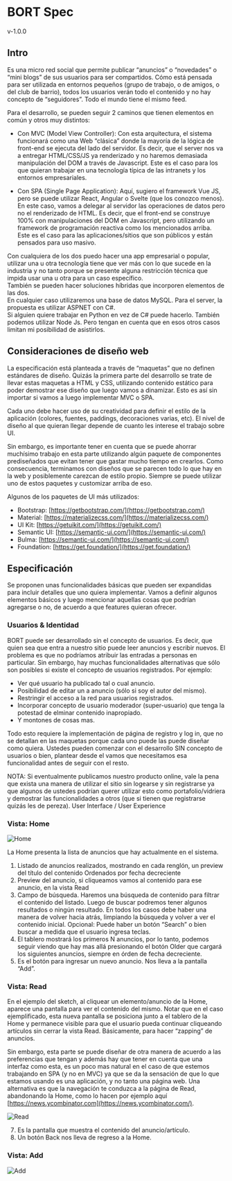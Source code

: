 # BORT Spec
v-1.0.0

## Intro
Es una micro red social que permite publicar “anuncios” o “novedades” o “mini blogs” de sus usuarios para ser compartidos. Cómo está pensada para ser utilizada en entornos pequeños (grupo de trabajo, o de amigos, o del club de barrio), todos los usuarios verán todo el contenido y no hay concepto de “seguidores”. Todo el mundo tiene el mismo feed.

Para el desarrollo, se pueden seguir 2 caminos que tienen elementos en común y otros muy distintos:

- Con MVC (Model View Controller):
Con esta arquitectura, el sistema funcionará como una Web “clásica” donde la mayoría de la lógica de front-end se ejecuta del lado del servidor. Es decir, que el server nos va a entregar HTML/CSS/JS ya renderizado y no haremos demasiada manipulación del DOM a través de Javascript. Este es el caso para los que quieran trabajar en una tecnología típica de las intranets y los entornos empresariales.

- Con SPA (Single Page Application):
Aquí, sugiero el framework Vue JS, pero se puede utilizar React, Angular o Svelte (que los conozco menos). En este caso, vamos a delegar al servidor las operaciones de datos pero no el renderizado de HTML. Es decir, que el front-end se construye 100% con manipulaciones del DOM en Javascript, pero utilizando un framework de programación reactiva como los mencionados arriba. Este es el caso para las aplicaciones/sitios que son públicos y están pensados para uso masivo.

Con cualquiera de los dos puedo hacer una app empresarial o popular, utilizar una u otra tecnología tiene que ver más con lo que sucede en la industria y no tanto porque se presente alguna restricción técnica que impida usar una u otra para un caso específico.\
También se pueden hacer soluciones híbridas que incorporen elementos de las dos.\
En cualquier caso utilizaremos una base de datos MySQL. Para el server, la propuesta es utilizar ASPNET con C#.\
Si alguien quiere trabajar en Python en vez de C# puede hacerlo. También podemos utilizar Node Js. Pero tengan en cuenta que en esos otros casos limitan mi posibilidad de asistirlos.

## Consideraciones de diseño web
La especificación está planteada a través de “maquetas” que no definen estándares de diseño. Quizás la primera parte del desarrollo se trate de llevar estas maquetas a HTML y CSS, utilizando contenido estático para poder demostrar ese diseño que luego vamos a dinamizar. Esto es así sin importar si vamos a luego implementar MVC o SPA.

Cada uno debe hacer uso de su creatividad para definir el estilo de la aplicación (colores, fuentes, paddings, decoraciones varias, etc). El nivel de diseño al que quieran llegar depende de cuanto les interese el trabajo sobre UI.

Sin embargo, es importante tener en cuenta que se puede ahorrar muchísimo trabajo en esta parte utilizando algún paquete de componentes prediseñados que evitan tener que gastar mucho tiempo en crearlos. Como consecuencia, terminamos con diseños que se parecen todo lo que hay en la web y posiblemente carezcan de estilo propio. Siempre se puede utilizar uno de estos paquetes y customizar arriba de eso.

Algunos de los paquetes de UI más utilizados:
- Bootstrap: [https://getbootstrap.com/](https://getbootstrap.com/)
- Material: [https://materializecss.com/](https://materializecss.com/)
- UI Kit: [https://getuikit.com/](https://getuikit.com/)
- Semantic UI: [https://semantic-ui.com/](https://semantic-ui.com/)
- Bulma: [https://semantic-ui.com/](https://semantic-ui.com/)
- Foundation: [https://get.foundation/](https://get.foundation/)

## Especificación

Se proponen unas funcionalidades básicas que pueden ser expandidas para incluir detalles que uno quiera implementar. Vamos a definir algunos elementos básicos y luego mencionar aquellas cosas que podrían agregarse o no, de acuerdo a que features quieran ofrecer.

### Usuarios & Identidad

BORT puede ser desarrollado sin el concepto de usuarios. Es decir, que quien sea que entra a nuestro sitio puede leer anuncios y escribir nuevos. El problema es que no podríamos atribuir las entradas a personas en particular.
Sin embargo, hay muchas funcionalidades alternativas que sólo son posibles si existe el concepto de usuarios registrados. 
Por ejemplo:
- Ver qué usuario ha publicado tal o cual anuncio. 
- Posibilidad de editar un a anuncio (sólo si soy el autor del mismo).
- Restringir el acceso a la red para usuarios registrados.
- Incorporar concepto de usuario moderador (super-usuario) que tenga la potestad de elminar contenido inapropiado.
- Y montones de cosas mas.

Todo esto requiere la implementación de página de registro y log in, que no se detallan en las maquetas porque cada uno puede las puede diseñar como quiera.
Ustedes pueden comenzar con el desarrollo SIN concepto de usuarios o bien, plantear desde el vamos que necesitamos esa funcionalidad antes de seguir con el resto.

NOTA: Si eventualmente publicamos nuestro producto online, vale la pena que exista una manera de utilizar el sitio sin logearse y sin registrarse ya que algunos de ustedes podrían querer utilizar esto como portafolio/vidriera y demostrar las funcionalidades a otros (que si tienen que registrarse quizás les de pereza).
User Interface / User Experience

### Vista: Home 

![Home](img/home.png "Home")

La Home presenta la lista de anuncios que hay actualmente en el sistema.
1.	Listado de anuncios realizados, mostrando en cada renglón, un preview del título del contenido
Ordenados por fecha decreciente
2.	Preview del anuncio, si cliqueamos vamos al contenido para ese anuncio, en la vista Read
3.	Campo de búsqueda. Haremos una búsqueda de contenido para filtrar el contenido del listado.
Luego de buscar podremos tener algunos resultados o ningún resultado. En todos los casos debe haber una manera de volver hacia atrás, limpiando la búsqueda y volver a ver el contenido inicial.
Opcional: Puede haber un botón “Search” o bien buscar a medida que el usuario ingresa teclas.
4.	El tablero mostrará los primeros N anuncios, por lo tanto, podemos seguir viendo que hay mas allá presionando el botón Older que cargará los siguientes anuncios, siempre en órden de fecha decreciente.
5.	Es el botón para ingresar un nuevo anuncio. Nos lleva a la pantalla “Add”.

### Vista: Read 

En el ejemplo del sketch, al cliquear un elemento/anuncio de la Home, aparece una pantalla para ver el contenido del mismo. Notar que en el caso ejemplificado, esta nueva pantalla se posiciona junto a el tablero de la Home y permanece visible para que el usuario pueda continuar cliqueando artículos sin cerrar la vista Read. Básicamente, para hacer “zapping” de anuncios.
  
Sin embargo, esta parte se puede diseñar de otra manera de acuerdo a las preferencias que tengan y además hay que tener en cuenta que una interfaz como esta, es un poco mas natural en el caso de que estemos trabajando en SPA (y no en MVC) ya que se da la sensación de que lo que estamos usando es una aplicación, y no tanto una página web.
Una alternativa es que la navegación te conduzca a la página de Read, abandonando la Home, como lo hacen por ejemplo aquí [https://news.ycombinator.com](https://news.ycombinator.com/).
  
![Read](img/read.png "Read")

7. Es la pantalla que muestra el contenido del anuncio/artículo.
8. Un botón Back nos lleva de regreso a la Home.

### Vista: Add

![Add](img/add.png "Add")






